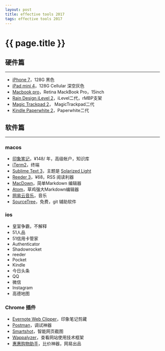 ```yaml
---
layout: post
title: effective tools 2017
tags: effective tools 2017
---
```


{{ page.title }}
================

## 硬件篇
-----------------------
* [iPhone 7](http://www.apple.com/iphone-7)，128G 黑色
* [iPad mini 4](https://www.apple.com/cn/ipad-mini-4)，128G Cellular 深空灰色
* [Macbook pro](http://www.apple.com/cn/macbook-pro/)，Retina MackBook Pro，15inch
* [Rain Design iLevel 2](https://www.amazon.com/Rain-Design-Adjustable-Notebook-Patented/dp/B00LSU4QD8)，iLevel二代，rMBP支架
* [Magic Trackpad 2](https://www.apple.com/cn/shop/product/MJ2R2CH/A/magic-trackpad-2)， MagicTrackpad二代
* [Kindle Paperwhite 2](https://www.amazon.cn/gp/product/B00CWPIDHI)，Paperwhite二代


## 软件篇
-----------------
### macos
* [印象笔记](https://www.yinxiang.com)，¥148/ 年，高级帐户，知识库
* [iTerm2](https://www.iterm2.com)，终端
* [Sublime Text 3](https://www.sublimetext.com)，主题是 [Solarized Light](https://github.com/braver/Solarized)
* [Reeder 3](http://reederapp.com/mac)，¥68，RSS 阅读利器
* [MacDown](http://macdown.uranusjr.com)，简单Markdown 编辑器
* [Atom](https://atom.io/)，草鸡强大Markdown编辑器
* [网易云音乐](http://music.163.com/#/download)，音乐
* [SourceTree](https://www.sourcetreeapp.com)，免费，git 辅助软件


### ios
* 皇室争霸，不解释
* 51人品
* 51信用卡管家
* Authenticator
* Shadowrocket
* reeder
* Pocket
* Kindle
* 今日头条
* QQ
* 微信
* Instagram
* 高德地图

### Chrome 插件
* [Evernote Web Clipper](https://chrome.google.com/webstore/detail/evernote-web-clipper/pioclpoplcdbaefihamjohnefbikjilc)，印象笔记剪藏
* [Postman](https://chrome.google.com/webstore/detail/postman/fhbjgbiflinjbdggehcddcbncdddomop)，调试神器
* [Smartshot](https://chrome.google.com/webstore/detail/smartshot-screen-capture/edjbamdongkhmagbpppagfjbcojajeae)，智能网页截图
* [Wappalyzer](https://chrome.google.com/webstore/detail/wappalyzer/gppongmhjkpfnbhagpmjfkannfbllamg)，查看网站使用技术框架
* [惠惠购物助手](https://chrome.google.com/webstore/detail/%E6%83%A0%E6%83%A0%E8%B4%AD%E7%89%A9%E5%8A%A9%E6%89%8B/ohjkicjidmohhfcjjlahfppkdblibkkb)，比价神器，网易出品
